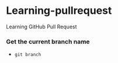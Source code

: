 # Learning-pullrequest
Learning GitHub Pull Request

### Get the current branch name
- `git branch`

